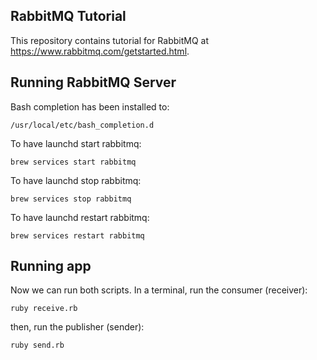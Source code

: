 ## RabbitMQ Tutorial

This repository contains tutorial for RabbitMQ at https://www.rabbitmq.com/getstarted.html.

## Running RabbitMQ Server
Bash completion has been installed to:
```
/usr/local/etc/bash_completion.d
```  

To have launchd start rabbitmq:
```
brew services start rabbitmq
```

To have launchd stop rabbitmq:
```
brew services stop rabbitmq
```

To have launchd restart rabbitmq:
```
brew services restart rabbitmq
```  

## Running app
Now we can run both scripts. In a terminal, run the consumer (receiver):
```
ruby receive.rb
```

then, run the publisher (sender):
```
ruby send.rb
```